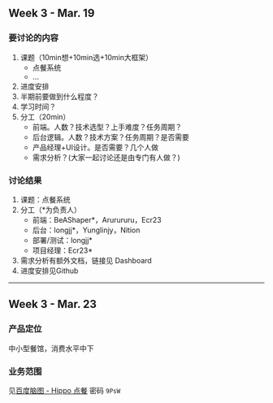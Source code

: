## Week 3 - Mar. 19
### 要讨论的内容
1. 课题（10min想+10min选+10min大框架）
	- 点餐系统
	- ...
2. 进度安排
3. 半期前要做到什么程度？
4. 学习时间？
5. 分工（20min）
	- 前端。人数？技术选型？上手难度？任务周期？
	- 后台逻辑。人数？技术方案？任务周期？是否需要
	- 产品经理+UI设计。是否需要？几个人做
	- 需求分析？(大家一起讨论还是由专门有人做？)

### 讨论结果
1. 课题：点餐系统
2. 分工（*为负责人）
	- 前端：BeAShaper*，Arurururu，Ecr23
	- 后台：longjj*，Yunglinjy，Nition
	- 部署/测试：longjj*
	- 项目经理：Ecr23*
3. 需求分析有额外文档，链接见 Dashboard
4. 进度安排见Github

---

## Week 3 - Mar. 23
### 产品定位
中小型餐馆，消费水平中下
### 业务范围
见[百度脑图 - Hippo 点餐](http://naotu.baidu.com/file/21d8788ebe4fca8f2860b5ac30fa0974?token=131e22ee5b70f85e) 密码 `9PsW`
